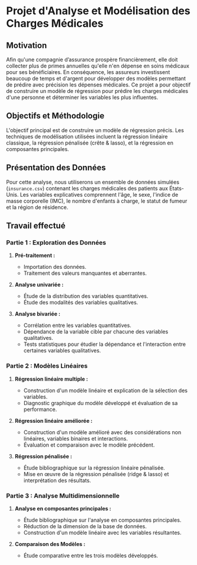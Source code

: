 # Projet d'Analyse et Modélisation des Charges Médicales

## Motivation
Afin qu'une compagnie d’assurance prospère financièrement, elle doit collecter plus de primes annuelles qu'elle n'en dépense en soins médicaux pour ses bénéficiaires. En conséquence, les assureurs investissent beaucoup de temps et d'argent pour développer des modèles permettant de prédire avec précision les dépenses médicales. Ce projet a pour objectif de construire un modèle de régression pour prédire les charges médicales d'une personne et déterminer les variables les plus influentes.

## Objectifs et Méthodologie
L'objectif principal est de construire un modèle de régression précis. Les techniques de modélisation utilisées incluent la régression linéaire classique, la régression pénalisée (crête & lasso), et la régression en composantes principales.


## Présentation des Données
Pour cette analyse, nous utiliserons un ensemble de données simulées (`insurance.csv`) contenant les charges médicales des patients aux États-Unis. Les variables explicatives comprennent l'âge, le sexe, l'indice de masse corporelle (IMC), le nombre d'enfants à charge, le statut de fumeur et la région de résidence.

## Travail effectué

### Partie 1 : Exploration des Données
1. **Pré-traitement :**
   - Importation des données.
   - Traitement des valeurs manquantes et aberrantes.

2. **Analyse univariée :**
   - Étude de la distribution des variables quantitatives.
   - Étude des modalités des variables qualitatives.

3. **Analyse bivariée :**
   - Corrélation entre les variables quantitatives.
   - Dépendance de la variable cible par chacune des variables qualitatives.
   - Tests statistiques pour étudier la dépendance et l'interaction entre certaines variables qualitatives.

### Partie 2 : Modèles Linéaires
1. **Régression linéaire multiple :**
   - Construction d'un modèle linéaire et explication de la sélection des variables.
   - Diagnostic graphique du modèle développé et évaluation de sa performance.

2. **Régression linéaire améliorée :**
   - Construction d'un modèle amélioré avec des considérations non linéaires, variables binaires et interactions.
   - Évaluation et comparaison avec le modèle précédent.

3. **Régression pénalisée :**
   - Étude bibliographique sur la régression linéaire pénalisée.
   - Mise en œuvre de la régression pénalisée (ridge & lasso) et interprétation des résultats.

### Partie 3 : Analyse Multidimensionnelle
1. **Analyse en composantes principales :**
   - Étude bibliographique sur l'analyse en composantes principales.
   - Réduction de la dimension de la base de données.
   - Construction d'un modèle linéaire avec les variables résultantes.

2. **Comparaison des Modèles :**
   - Étude comparative entre les trois modèles développés.


